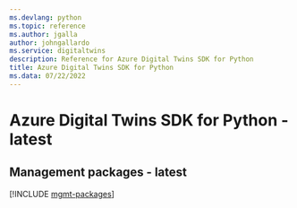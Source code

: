 ```yaml
---
ms.devlang: python
ms.topic: reference
ms.author: jgalla
author: johngallardo
ms.service: digitaltwins
description: Reference for Azure Digital Twins SDK for Python
title: Azure Digital Twins SDK for Python
ms.data: 07/22/2022
---
```

# Azure Digital Twins SDK for Python - latest

## Management packages - latest
[!INCLUDE [mgmt-packages](digital-twins-mgmt-index.md)]